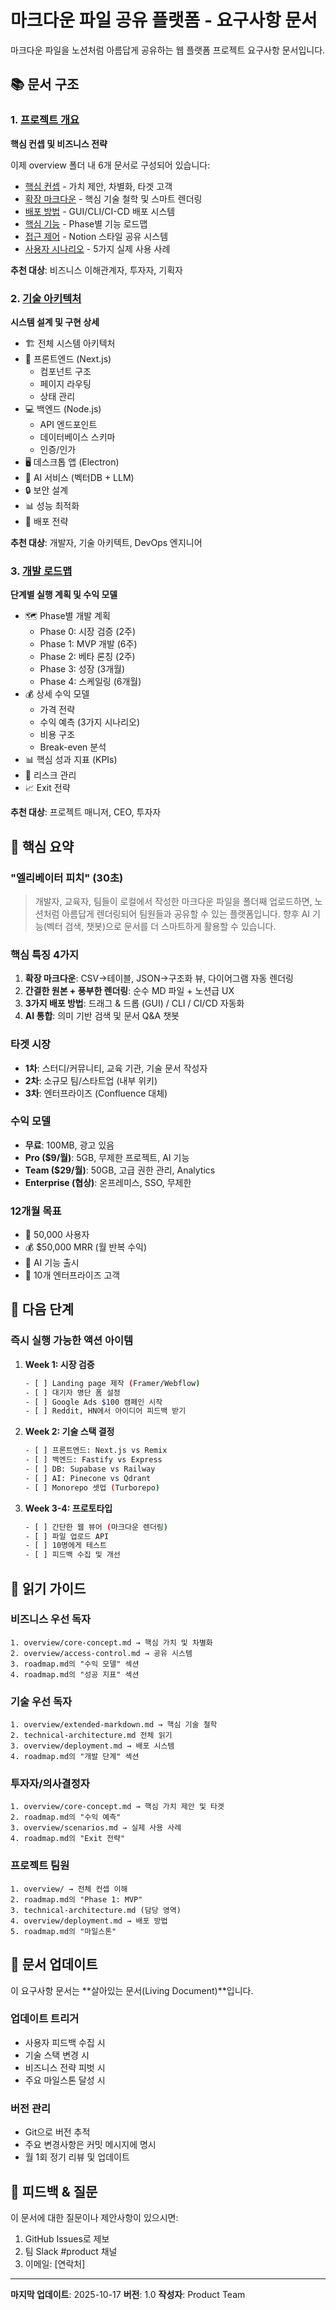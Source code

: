 # 마크다운 파일 공유 플랫폼 - 요구사항 문서

마크다운 파일을 노션처럼 아름답게 공유하는 웹 플랫폼 프로젝트 요구사항 문서입니다.

## 📚 문서 구조

### 1. [프로젝트 개요](./overview/)
**핵심 컨셉 및 비즈니스 전략**

이제 overview 폴더 내 6개 문서로 구성되어 있습니다:
- [핵심 컨셉](./overview/core-concept.md) - 가치 제안, 차별화, 타겟 고객
- [확장 마크다운](./overview/extended-markdown.md) - 핵심 기술 철학 및 스마트 렌더링
- [배포 방법](./overview/deployment.md) - GUI/CLI/CI-CD 배포 시스템
- [핵심 기능](./overview/features.md) - Phase별 기능 로드맵
- [접근 제어](./overview/access-control.md) - Notion 스타일 공유 시스템
- [사용자 시나리오](./overview/scenarios.md) - 5가지 실제 사용 사례

**추천 대상**: 비즈니스 이해관계자, 투자자, 기획자

### 2. [기술 아키텍처](./technical-architecture.md)
**시스템 설계 및 구현 상세**

- 🏗️ 전체 시스템 아키텍처
- 🎨 프론트엔드 (Next.js)
  - 컴포넌트 구조
  - 페이지 라우팅
  - 상태 관리
- 💻 백엔드 (Node.js)
  - API 엔드포인트
  - 데이터베이스 스키마
  - 인증/인가
- 🖥️ 데스크톱 앱 (Electron)
- 🤖 AI 서비스 (벡터DB + LLM)
- 🔒 보안 설계
- 📊 성능 최적화
- 🚀 배포 전략

**추천 대상**: 개발자, 기술 아키텍트, DevOps 엔지니어

### 3. [개발 로드맵](./roadmap.md)
**단계별 실행 계획 및 수익 모델**

- 🗺️ Phase별 개발 계획
  - Phase 0: 시장 검증 (2주)
  - Phase 1: MVP 개발 (6주)
  - Phase 2: 베타 론칭 (2주)
  - Phase 3: 성장 (3개월)
  - Phase 4: 스케일링 (6개월)
- 💰 상세 수익 모델
  - 가격 전략
  - 수익 예측 (3가지 시나리오)
  - 비용 구조
  - Break-even 분석
- 📊 핵심 성과 지표 (KPIs)
- 🚨 리스크 관리
- 📈 Exit 전략

**추천 대상**: 프로젝트 매니저, CEO, 투자자

## 🎯 핵심 요약

### "엘리베이터 피치" (30초)
> 개발자, 교육자, 팀들이 로컬에서 작성한 마크다운 파일을 폴더째 업로드하면, 노션처럼 아름답게 렌더링되어 팀원들과 공유할 수 있는 플랫폼입니다. 향후 AI 기능(벡터 검색, 챗봇)으로 문서를 더 스마트하게 활용할 수 있습니다.

### 핵심 특징 4가지
1. **확장 마크다운**: CSV→테이블, JSON→구조화 뷰, 다이어그램 자동 렌더링
2. **간결한 원본 + 풍부한 렌더링**: 순수 MD 파일 + 노션급 UX
3. **3가지 배포 방법**: 드래그 & 드롭 (GUI) / CLI / CI/CD 자동화
4. **AI 통합**: 의미 기반 검색 및 문서 Q&A 챗봇

### 타겟 시장
- **1차**: 스터디/커뮤니티, 교육 기관, 기술 문서 작성자
- **2차**: 소규모 팀/스타트업 (내부 위키)
- **3차**: 엔터프라이즈 (Confluence 대체)

### 수익 모델
- **무료**: 100MB, 광고 있음
- **Pro ($9/월)**: 5GB, 무제한 프로젝트, AI 기능
- **Team ($29/월)**: 50GB, 고급 권한 관리, Analytics
- **Enterprise (협상)**: 온프레미스, SSO, 무제한

### 12개월 목표
- 👥 50,000 사용자
- 💰 $50,000 MRR (월 반복 수익)
- 🚀 AI 기능 출시
- 🏢 10개 엔터프라이즈 고객

## 🚀 다음 단계

### 즉시 실행 가능한 액션 아이템

1. **Week 1: 시장 검증**
   ```bash
   - [ ] Landing page 제작 (Framer/Webflow)
   - [ ] 대기자 명단 폼 설정
   - [ ] Google Ads $100 캠페인 시작
   - [ ] Reddit, HN에서 아이디어 피드백 받기
   ```

2. **Week 2: 기술 스택 결정**
   ```bash
   - [ ] 프론트엔드: Next.js vs Remix
   - [ ] 백엔드: Fastify vs Express
   - [ ] DB: Supabase vs Railway
   - [ ] AI: Pinecone vs Qdrant
   - [ ] Monorepo 셋업 (Turborepo)
   ```

3. **Week 3-4: 프로토타입**
   ```bash
   - [ ] 간단한 웹 뷰어 (마크다운 렌더링)
   - [ ] 파일 업로드 API
   - [ ] 10명에게 테스트
   - [ ] 피드백 수집 및 개선
   ```

## 📖 읽기 가이드

### 비즈니스 우선 독자
```
1. overview/core-concept.md → 핵심 가치 및 차별화
2. overview/access-control.md → 공유 시스템
3. roadmap.md의 "수익 모델" 섹션
4. roadmap.md의 "성공 지표" 섹션
```

### 기술 우선 독자
```
1. overview/extended-markdown.md → 핵심 기술 철학
2. technical-architecture.md 전체 읽기
3. overview/deployment.md → 배포 시스템
4. roadmap.md의 "개발 단계" 섹션
```

### 투자자/의사결정자
```
1. overview/core-concept.md → 핵심 가치 제안 및 타겟
2. roadmap.md의 "수익 예측"
3. overview/scenarios.md → 실제 사용 사례
4. roadmap.md의 "Exit 전략"
```

### 프로젝트 팀원
```
1. overview/ → 전체 컨셉 이해
2. roadmap.md의 "Phase 1: MVP"
3. technical-architecture.md (담당 영역)
4. overview/deployment.md → 배포 방법
5. roadmap.md의 "마일스톤"
```

## 🔄 문서 업데이트

이 요구사항 문서는 **살아있는 문서(Living Document)**입니다.

### 업데이트 트리거
- 사용자 피드백 수집 시
- 기술 스택 변경 시
- 비즈니스 전략 피벗 시
- 주요 마일스톤 달성 시

### 버전 관리
- Git으로 버전 추적
- 주요 변경사항은 커밋 메시지에 명시
- 월 1회 정기 리뷰 및 업데이트

## 💬 피드백 & 질문

이 문서에 대한 질문이나 제안사항이 있으시면:

1. GitHub Issues로 제보
2. 팀 Slack #product 채널
3. 이메일: [연락처]

---

**마지막 업데이트**: 2025-10-17
**버전**: 1.0
**작성자**: Product Team
